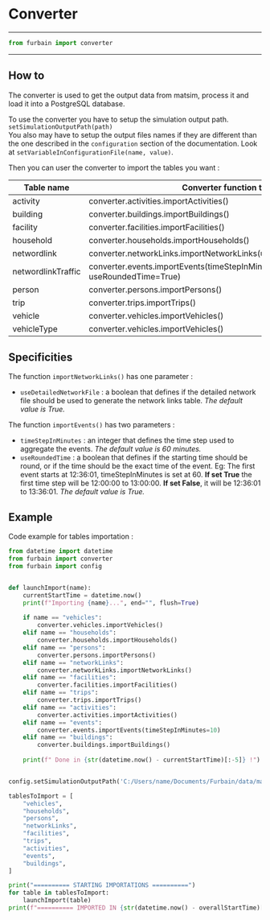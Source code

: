 # Converter

___

```python
from furbain import converter
```
___

## How to

The converter is used to get the output data from matsim, process it and load it into a PostgreSQL database.  

To use the converter you have to setup the simulation output path. `setSimulationOutputPath(path)`  
You also may have to setup the output files names if they are different than the one described in the `configuration` section of the documentation. Look at `setVariableInConfigurationFile(name, value)`.


Then you can user the converter to import the tables you want :

| Table name  | Converter function to use |
| ------------- | ------------- |
| activity  | converter.activities.importActivities() |
| building | converter.buildings.importBuildings() |
| facility | converter.facilities.importFacilities() |
| household | converter.households.importHouseholds() |
| networdlink | converter.networkLinks.importNetworkLinks(useDetailedNetworkFile=True) |
| networdlinkTraffic | converter.events.importEvents(timeStepInMinutes=60, useRoundedTime=True) |
| person  | converter.persons.importPersons() |
| trip | converter.trips.importTrips() |
| vehicle | converter.vehicles.importVehicles() |
| vehicleType | converter.vehicles.importVehicles() |

## Specificities

The function `importNetworkLinks()` has one parameter :
* `useDetailedNetworkFile` : a boolean that defines if the detailed network file should be used to generate the network links table. _The default value is True._

The function `importEvents()` has two parameters :
* `timeStepInMinutes`  : an integer that defines the time step used to aggregate the events. _The default value is 60 minutes._
* `useRoundedTime` : a boolean that defines if the starting time should be round, or if the time should be the exact time of the event. Eg: The first event starts at 12:36:01, timeStepInMinutes is set at 60. **If set True** the first time step will be 12:00:00 to 13:00:00. **If set False**, it will be 12:36:01 to 13:36:01. _The default value is True._

## Example
Code example for tables importation :

```python
from datetime import datetime
from furbain import converter
from furbain import config


def launchImport(name):
    currentStartTime = datetime.now()
    print(f"Importing {name}...", end="", flush=True)
    
    if name == "vehicles":
        converter.vehicles.importVehicles()
    elif name == "households":
        converter.households.importHouseholds()
    elif name == "persons":
        converter.persons.importPersons()
    elif name == "networkLinks":
        converter.networkLinks.importNetworkLinks()
    elif name == "facilities":
        converter.facilities.importFacilities()
    elif name == "trips":
        converter.trips.importTrips()
    elif name == "activities":
        converter.activities.importActivities()
    elif name == "events":
        converter.events.importEvents(timeStepInMinutes=10)
    elif name == "buildings":
        converter.buildings.importBuildings()
    
    print(f" Done in {str(datetime.now() - currentStartTime)[:-5]} !")


config.setSimulationOutputPath('C:/Users/name/Documents/Furbain/data/matsim_nantes_edgt_20p/simulation_output')

tablesToImport = [
    "vehicles",
    "households",
    "persons",
    "networkLinks",
    "facilities",
    "trips",
    "activities",
    "events",
    "buildings",
]

print("========== STARTING IMPORTATIONS ==========")
for table in tablesToImport:
    launchImport(table)
print(f"========== IMPORTED IN {str(datetime.now() - overallStartTime)[:-5]} ==========")

```